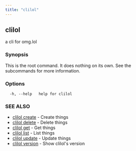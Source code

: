 ```yaml
---
title: "clilol"
---
```

## clilol

a cli for omg.lol

### Synopsis

This is the root command. It does nothing on its own.
See the subcommands for more information.

### Options

```
  -h, --help   help for clilol
```

### SEE ALSO

* [clilol create](clilol_create.md)	 - Create things
* [clilol delete](clilol_delete.md)	 - Delete things
* [clilol get](clilol_get.md)	 - Get things
* [clilol list](clilol_list.md)	 - List things
* [clilol update](clilol_update.md)	 - Update things
* [clilol version](clilol_version.md)	 - Show clilol's version
